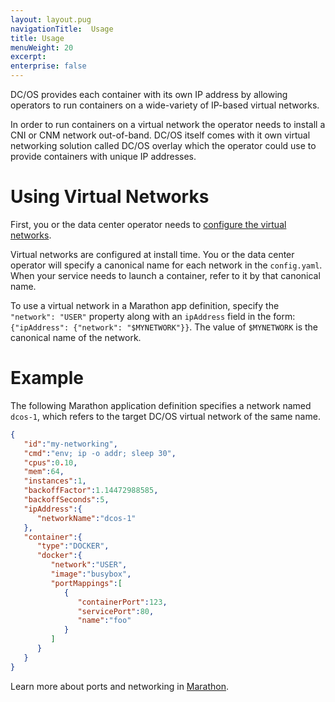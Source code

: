 ```yaml
---
layout: layout.pug
navigationTitle:  Usage
title: Usage
menuWeight: 20
excerpt:
enterprise: false
---
```


<!-- This source repo for this topic is https://github.com/dcos/dcos-docs -->


DC/OS provides each container with its own IP address by allowing operators to run containers on a wide-variety of IP-based virtual networks. 

In order to run containers on a virtual network the operator needs to install a CNI or CNM network out-of-band. DC/OS itself comes with it own virtual networking solution called DC/OS overlay which the operator could use to provide containers with unique IP addresses.


# Using Virtual Networks

First, you or the data center operator needs to [configure the virtual networks](/pages/1.11/networking/virtual-networks/).

Virtual networks are configured at install time. You or the data center operator will specify a canonical name for each network in the `config.yaml`. When your service needs to launch a container, refer to it by that canonical name.

To use a virtual network in a Marathon app definition, specify the `"network": "USER"` property along with an `ipAddress` field in the form: `{"ipAddress": {"network": "$MYNETWORK"}}`. The value of `$MYNETWORK` is the canonical name of the network.

# Example

The following Marathon application definition specifies a network named `dcos-1`, which refers to the target DC/OS virtual network of the same name.

```json
{
   "id":"my-networking",
   "cmd":"env; ip -o addr; sleep 30",
   "cpus":0.10,
   "mem":64,
   "instances":1,
   "backoffFactor":1.14472988585,
   "backoffSeconds":5,
   "ipAddress":{
      "networkName":"dcos-1"
   },
   "container":{
      "type":"DOCKER",
      "docker":{
         "network":"USER",
         "image":"busybox",
         "portMappings":[
            {
               "containerPort":123,
               "servicePort":80,
               "name":"foo"
            }
         ]
      }
   }
}
```

Learn more about ports and networking in [Marathon](/1.11/deploying-services/service-ports/).
